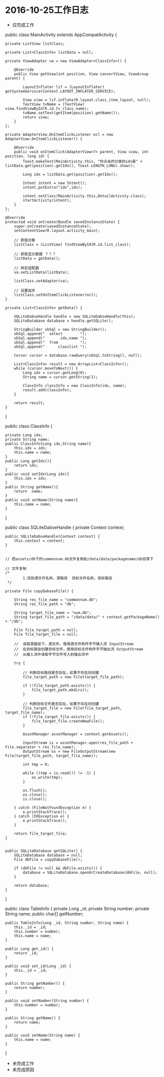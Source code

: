 # 2016-10-25工作日志
* 应完成工作

public class MainActivity extends AppCompatActivity {

    private ListView listClass;

    private List<ClassInfo> listData = null;

    private ViewAdapter va = new ViewAdapter<ClassInfo>() {

        @Override
        public View getView(int position, View convertView, ViewGroup parent) {

            LayoutInflater lif = (LayoutInflater) getSystemService(Context.LAYOUT_INFLATER_SERVICE);

            View view = lif.inflate(R.layout.class_item_layout, null);
            TextView tvName = (TextView) view.findViewById(R.id.tv_class_name);
            tvName.setText(getItem(position).getName());
            return view;
        }
    };

    private AdapterView.OnItemClickListener ocl = new AdapterView.OnItemClickListener() {

        @Override
        public void onItemClick(AdapterView<?> parent, View view, int position, long id) {
            Toast.makeText(MainActivity.this, "你点击的分类的idx是" + listData.get(position).getIdx(), Toast.LENGTH_LONG).show();

            Long idx = listData.get(position).getIdx();

            Intent intent = new Intent();
            intent.putExtra("idx",idx);

            intent.setClass(MainActivity.this,DetailActivity.class);
            startActivity(intent);
        }
    };

    @Override
    protected void onCreate(Bundle savedInstanceState) {
        super.onCreate(savedInstanceState);
        setContentView(R.layout.activity_main);

        // 获取对象
        listClass = (ListView) findViewById(R.id.list_class);

        // 获取显示数据 ？？？
        listData = getData();

        // 绑定适配器
        va.setListData(listData);

        listClass.setAdapter(va);

        // 设置监听
        listClass.setOnItemClickListener(ocl);
    }

    private List<ClassInfo> getData() {

        SQLiteDabseHandle handle = new SQLiteDabseHandle(this);
        SQLiteDatabase database = handle.getSQLite();

        StringBuilder sbSql = new StringBuilder();
        sbSql.append("  select        ");
        sbSql.append("       idx,name ");
        sbSql.append("  from          ");
        sbSql.append("      classlist ");

        Cursor cursor = database.rawQuery(sbSql.toString(), null);

        List<ClassInfo> result = new ArrayList<ClassInfo>();
        while (cursor.moveToNext()) {
            Long idx = cursor.getLong(0);
            String name = cursor.getString(1);

            ClassInfo classInfo = new ClassInfo(idx, name);
            result.add(classInfo);
        }

        return result;
    }

}

public class ClassInfo {

    private Long idx;
    private String name;
    public ClassInfo(Long idx,String name){
        this.idx = idx;
        this.name = name;
    }
    public Long getIdx(){
        return idx;
    }
    public void setIdx(Long idx){
        this.idx = idx;
    }
    public String getName(){
        return  name;
    }
    public void setName(String name){
        this.name = name;
    }
}

public class SQLiteDabseHandle {
    private Context context;

    public SQLiteDabseHandle(Context context) {
        this.context = context;
    }


    // 把assets/db下的commonnum.db文件复制到/data/data/packagename/db目录下

    // 文件复制
    /*
            1.找到源文件名称，源路径  目标文件名称，目标路径
     */

    private File copyDabaseFile() {

        String res_file_name = "commonnum.db";
        String res_file_path = "db";

        String target_file_name = "num.db";
        String target_file_path = "/data/data/" + context.getPackageName() + "/db";

        File file_target_path = null;
        File file_target_file = null;

        //  读取源路径下，源文件，使用源文件构件字节输入流 InputStream
        //  在目标路径创建目标文件，使用目标文件构件字节输出流 OutputStream
        //  从输入流中读取字节文件写入到输出流中

        try {

            // 判断目标路径是否存在，如果不存在则创建
            file_target_path = new File(target_file_path);

            if (!file_target_path.exists()) {
                file_target_path.mkdirs();
            }

            // 判断目标文件是否存在，如果不存在则创建
            file_target_file = new File(file_target_path, target_file_name);
            if (!file_target_file.exists()) {
                file_target_file.createNewFile();
            }

            AssetManager assetManager = context.getAssets();

            InputStream is = assetManager.open(res_file_path + File.separator + res_file_name);
            OutputStream os = new FileOutputStream(new File(target_file_path, target_file_name));

            int tmp = 0;

            while ((tmp = is.read()) != -1) {
                os.write(tmp);
            }

            os.flush();
            os.close();
            is.close();

        } catch (FileNotFoundException e) {
            e.printStackTrace();
        } catch (IOException e) {
            e.printStackTrace();
        }

        return file_target_file;
    }


    public SQLiteDatabase getSQLite() {
        SQLiteDatabase database = null;
        File dbFile = copyDabaseFile();

        if (dbFile != null && dbFile.exists()) {
            database = SQLiteDatabase.openOrCreateDatabase(dbFile, null);
        }

        return database;
    }
}

public class TableInfo {
    private Long _id;
    private String number;
    private String name;
    public char[] getNumber;

    public TableInfo(Long _id, String number, String name) {
        this._id = _id;
        this.number = number;
        this.name = name;
    }

    public Long get_id() {
        return _id;
    }

    public void set_id(Long _id) {
        this._id = _id;
    }

    public String getNumber() {
        return number;
    }

    public void setNumber(String number) {
        this.number = number;
    }

    public String getName() {
        return name;
    }

    public void setName(String name) {
        this.name = name;
    }
}
* 未完成工作
* 未完成原因
